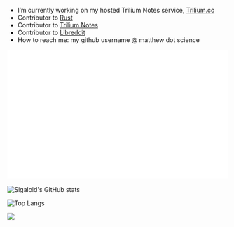 - I’m currently working on my hosted Trilium Notes service, [Trilium.cc](https://trilium.cc/paid-hosting)
- Contributor to [Rust](https://github.com/rust-lang/rust)
- Contributor to [Trilium Notes](https://github.com/zadam/trilium)
- Contributor to [Libreddit](https://github.com/libreddit/libreddit/)
- How to reach me: my github username @ matthew dot science

[//]:[![spotify-github-profile](https://spotify-github-profile.vercel.app/api/view?uid=9hs9tx098l0cdqcbd0wd7yngh&cover_image=false&theme=default&bar_color=f57900&bar_color_cover=true)](https://github.com/kittinan/spotify-github-profile)

![](https://raw.githubusercontent.com/sigaloid/stats/master/generated/overview.svg#gh-dark-mode-only)


![Sigaloid's GitHub stats](https://github-readme-stats.vercel.app/api?username=sigaloid&show_icons=true&theme=cobalt?count_private=true)

![Top Langs](https://github-readme-stats.vercel.app/api/top-langs/?username=sigaloid&layout=compact&hide=html&theme=cobalt&exclude_repo=newGamestonkTerminal)

![](https://hit.yhype.me/github/profile?user_id=69441971)
